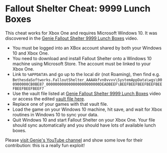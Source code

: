 # Fallout Shelter Cheat: 9999 Lunch Boxes

This cheat works for Xbox One and requires Microsoft Windows 10.  It was discovered in the [Genie Fallout Shelter 9999 Lunch Boxes](https://www.youtube.com/watch?v=SjxeQY4eaFs) video.

- You must be logged into an XBox account shared by both your Windows 10 and Xbox One.
- You need to download and install Fallout Shelter onto a Windows 10 machine using Microsoft Store.  The account must be linked to your Xbox One.
- Link to `%APPDATA%` and go up to the local dir (not Roaming), then find e.g. `BethesdaSoftworks.FalloutShelter_AAAAkfvn8vvvv\SystemAppData\wgs\000900000CB0BE87_000000000000000000000000DEADBEEF\BEEFBEEFBEEFBEEFBEEFBEEFBEEFBEEF7`
- Use the vault file listed at [Genie Fallout Shelter 9999 Lunch Boxes](https://www.youtube.com/watch?v=SjxeQY4eaFs) video or access the edited [vault file here](https://gist.githubusercontent.com/Terkwood/74dbc7ee3f79782c1b729b2b3986099d/raw/8fcb192103f386d8f86470c5a6a7f354da262492/Vault.sav).
- Replace one of your games with that vault file.
- Load the game on your Windows 10 machine, hit save, and wait for Xbox routines in Windows 10 to sync your data.
- Quit Windows 10 and start Fallout Shelter on your Xbox One.  Your file should sync automatically and you should have lots of available lunch boxes.

Please [visit Genie's YouTube channel](https://www.youtube.com/channel/UCAzUpavFEbFXumZWWaGd-qA) and show some love for their contribution: this is a really fun exploit!
